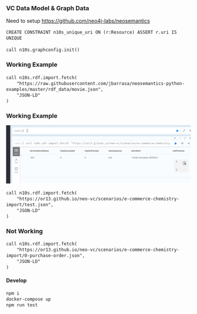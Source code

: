 ### VC Data Model & Graph Data

Need to setup https://github.com/neo4j-labs/neosemantics

```
CREATE CONSTRAINT n10s_unique_uri ON (r:Resource) ASSERT r.uri IS UNIQUE

call n10s.graphconfig.init()

```

### Working Example

```
call n10s.rdf.import.fetch(
    "https://raw.githubusercontent.com/jbarrasa/neosemantics-python-examples/master/rdf_data/movie.json",
    "JSON-LD"
)

```

### Working Example

![image info](./fail.png)

```
call n10s.rdf.import.fetch(
    "https://or13.github.io/neo-vc/scenarios/e-commerce-chemistry-import/test.json",
    "JSON-LD"
)

```

### Not Working

```
call n10s.rdf.import.fetch(
    "https://or13.github.io/neo-vc/scenarios/e-commerce-chemistry-import/0-purchase-order.json",
    "JSON-LD"
)

```

#### Develop

```
npm i
docker-compose up
npm run test
```
